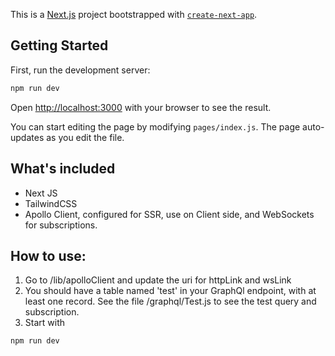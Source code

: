 This is a [Next.js](https://nextjs.org/) project bootstrapped with [`create-next-app`](https://github.com/vercel/next.js/tree/canary/packages/create-next-app).

## Getting Started

First, run the development server:

```bash
npm run dev
```

Open [http://localhost:3000](http://localhost:3000) with your browser to see the result.

You can start editing the page by modifying `pages/index.js`. The page auto-updates as you edit the file.

## What's included
- Next JS
- TailwindCSS
- Apollo Client, configured for SSR, use on Client side, and WebSockets for subscriptions.


## How to use:
1. Go to /lib/apolloClient and update the uri for httpLink and wsLink
2. You should have a table named 'test' in your GraphQl endpoint, with at least one record. See the file /graphql/Test.js to see the test query and subscription.
3. Start with 

```bash
npm run dev
```

